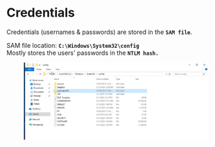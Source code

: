 # Credentials

Credentials (usernames & passwords) are stored in the **`SAM file`**.

SAM file location: **`C:\Windows\System32\config`**\
Mostly stores the users' passwords in the **`NTLM hash.`**

<figure><img src="../../../.gitbook/assets/image 6 (1).png" alt=""><figcaption></figcaption></figure>
